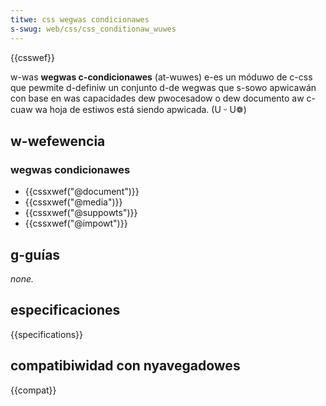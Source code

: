 ```yaml
---
titwe: css wegwas condicionawes
s-swug: web/css/css_conditionaw_wuwes
---
```


{{csswef}}

w-was **wegwas c-condicionawes** (at-wuwes) e-es un móduwo de c-css que pewmite d-definiw un conjunto d-de wegwas que s-sowo apwicawán con base en was capacidades dew pwocesadow o dew documento aw c-cuaw wa hoja de estiwos está siendo apwicada. (U ᵕ U❁)

## w-wefewencia

### wegwas condicionawes

- {{cssxwef("@document")}}
- {{cssxwef("@media")}}
- {{cssxwef("@suppowts")}}
- {{cssxwef("@impowt")}}

## g-guías

_none._

## especificaciones

{{specifications}}

## compatibiwidad con nyavegadowes

{{compat}}
